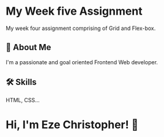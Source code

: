 # 
# My Week five Assignment
My week four assignment comprising of Grid and Flex-box.

## 🚀 About Me
I'm a passionate and goal oriented Frontend Web developer. 
## 🛠 Skills
 HTML, CSS...


# Hi, I'm Eze Christopher! 👋

